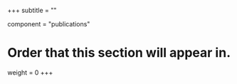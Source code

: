 +++
subtitle = ""

component = "publications"

# Order that this section will appear in.
weight = 0
+++
